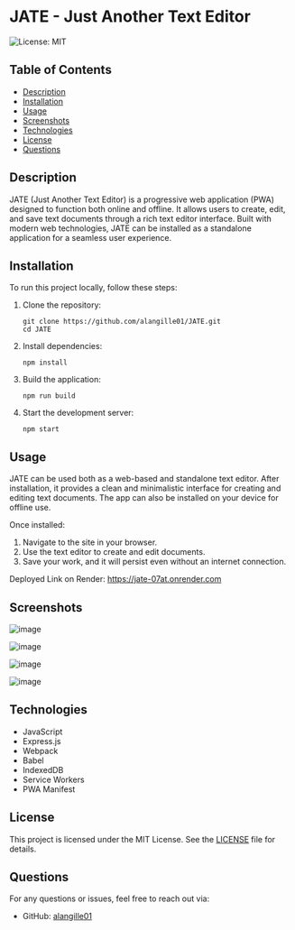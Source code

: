 
# JATE - Just Another Text Editor

![License: MIT](https://img.shields.io/badge/License-MIT-yellow.svg)

## Table of Contents

- [Description](#description)
- [Installation](#installation)
- [Usage](#usage)
- [Screenshots](#screenshots)
- [Technologies](#technologies)
- [License](#license)
- [Questions](#questions)

## Description

JATE (Just Another Text Editor) is a progressive web application (PWA) designed to function both online and offline. It allows users to create, edit, and save text documents through a rich text editor interface. Built with modern web technologies, JATE can be installed as a standalone application for a seamless user experience.

## Installation

To run this project locally, follow these steps:

1. Clone the repository:
   ```
   git clone https://github.com/alangille01/JATE.git
   cd JATE
    ```

2. Install dependencies:
   ```
   npm install
   ```

3. Build the application:
   ```
   npm run build
   ```

4. Start the development server:
   ```
   npm start
   ```

## Usage

JATE can be used both as a web-based and standalone text editor. After installation, it provides a clean and minimalistic interface for creating and editing text documents. The app can also be installed on your device for offline use.

Once installed:
1. Navigate to the site in your browser.
2. Use the text editor to create and edit documents.
3. Save your work, and it will persist even without an internet connection.

Deployed Link on Render:  https://jate-07at.onrender.com

## Screenshots

![image](https://github.com/user-attachments/assets/97eb6e5b-5b3b-44ea-8161-b52b73c49ca7)

![image](https://github.com/user-attachments/assets/0f675980-ed59-4e2d-9377-517ede77f0ee)

![image](https://github.com/user-attachments/assets/14982ab7-36a5-4fdb-bcf0-80b0406da642)

![image](https://github.com/user-attachments/assets/657985dd-44d1-4c5c-be08-ad9e30e630db)

## Technologies

- JavaScript
- Express.js
- Webpack
- Babel
- IndexedDB
- Service Workers
- PWA Manifest

## License

This project is licensed under the MIT License. See the [LICENSE](LICENSE) file for details.

## Questions

For any questions or issues, feel free to reach out via:

- GitHub: [alangille01](https://github.com/alangille01)
